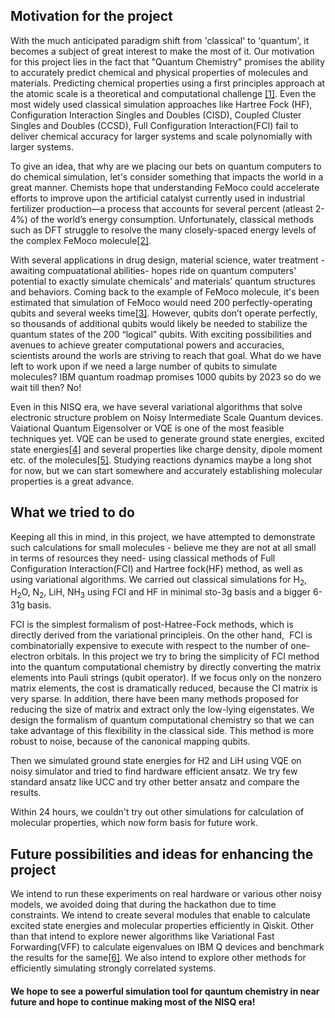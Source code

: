 
## Motivation for the project

With the much anticipated paradigm shift from 'classical' to 'quantum', it becomes a subject of great interest to make the most of it. Our motivation for this project lies in the fact that "Quantum Chemistry" promises the ability to accurately predict chemical and physical properties of molecules and materials. Predicting chemical properties using a first principles approach at the atomic scale is a theoretical and computational challenge [[1]](https://www.sciencedirect.com/bookseries/annual-reports-in-computational-chemistry). Even the most widely used classical simulation approaches like Hartree Fock (HF), Configuration Interaction Singles and Doubles (CISD), Coupled Cluster Singles and Doubles (CCSD), Full Configuration Interaction(FCI) fail to deliver chemical accuracy for larger systems and scale polynomially with larger systems. 

To give an idea, that why are we placing our bets on quantum computers to do chemical simulation, let's consider something that impacts the world in a great manner. Chemists hope that understanding FeMoco could accelerate efforts to improve upon the artificial catalyst currently used in industrial fertilizer production—a process that accounts for several percent (atleast 2-4%) of the world’s energy consumption. Unfortunately, classical methods such as DFT struggle to resolve the many closely-spaced energy levels of the complex FeMoco molecule[[2]](https://physics.aps.org/articles/v12/112).

With several applications in drug design, material science, water treatment - awaiting compuatational abilities- hopes ride on quantum computers’ potential to exactly simulate chemicals’ and materials’ quantum structures and behaviors.  Coming back to the example of FeMoco molecule, it's been estimated that simulation of FeMoco would need  200 perfectly-operating qubits and several weeks time[[3]](https://www.pnas.org/content/114/29/7555). However, qubits don’t operate perfectly, so thousands of additional qubits would likely be needed to stabilize the quantum states of the 200 “logical” qubits. With exciting possibilities and avenues to achieve greater computational powers and accuracies, scientists around the worls are striving to reach that goal. What do we have left to work upon if we need a large number of qubits to simulate molecules? IBM quantum roadmap promises 1000 qubits by 2023 so do we wait till then? No!

Even in this NISQ era, we have several variational algorithms that solve electronic structure problem on Noisy Intermediate Scale Quantum devices. Vaiational Quantum Eigensolver or VQE is one of the most feasible techniques yet. VQE can be used to generate ground state energies, excited state energies[[4]](https://arxiv.org/pdf/1805.08138.pdf) and several properties like charge density, dipole moment etc. of the molecules[[5]](https://arxiv.org/pdf/1509.04279.pdf). Studying reactions dynamics maybe a long shot for now, but we can start somewhere and accurately establishing molecular properties is a great advance. 

## What we tried to do

Keeping all this in mind, in this project, we have attempted to demonstrate such calculations for small molecules - believe me they are not at all small in terms of resources they need- using classical methods of Full Configuration Interaction(FCI) and Hartree fock(HF) method, as well as using variational algorithms. We carried out classical simulations for H<sub>2</sub>, H<sub>2</sub>O, N<sub>2</sub>, LiH, NH<sub>3</sub> using FCI and HF in minimal sto-3g basis and a bigger 6-31g basis. 

FCI is the simplest formalism of post-Hatree-Fock methods, which is directly derived from the variational principleis. On the other hand,  FCI is combinatorially expensive to execute with respect to the number of one-electron orbitals. In this project we try to bring the simplicity of FCI method into the quantum computational chemistry by directly converting the matrix elements into Pauli strings (qubit operator). If we focus only on the nonzero matrix elements, the cost is dramatically reduced, because the CI matrix is very sparse. In addition, there have been many methods proposed for reducing the size of matrix and extract only the low-lying eigenstates. We design the formalism of quantum computational chemistry so that we can take advantage of this flexibility in the classical side. This method is more robust to noise, because of the canonical mapping qubits.

Then we simulated ground state energies for H2 and LiH using VQE on noisy simulator and tried to find hardware efficient ansatz. We try few standard ansatz like UCC and try other better ansatz and compare the results.

Within 24 hours, we couldn't try out other simulations for calculation of molecular properties, which now form basis for future work.

## Future possibilities and ideas for enhancing the project
We intend to run these experiments on real hardware or various other noisy models, we avoided doing that during the hackathon due to time constraints. 
We intend to create several modules that enable to calculate excited state energies and molecular properties efficiently in Qiskit. Other than that intend to explore newer algorithms like Variational Fast Forwarding(VFF) to calculate eigenvalues on IBM Q devices and benchmark the results for the same[[6]](https://www.nature.com/articles/s41534-020-00302-0). We also intend to explore other methods for efficiently simulating strongly correlated systems.

#### We hope to see a powerful simulation tool for qauntum chemistry in near future and hope to continue making most of the NISQ era! 
